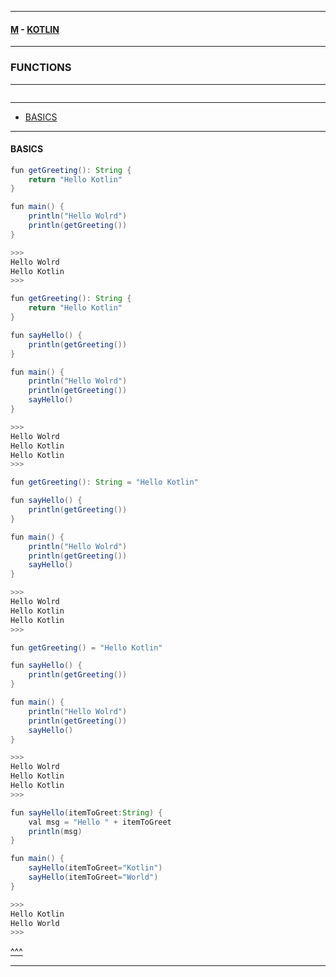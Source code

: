 
---

#### [M](https://github.com/ttltrk/TTT/blob/master/menu.md) - [KOTLIN](https://github.com/ttltrk/TTT/tree/master/KOT/KOTLIN.md)

---

### FUNCTIONS

---

```

```

---

* [BASICS](#BASICS)

---

#### BASICS

```java
fun getGreeting(): String {
    return "Hello Kotlin"
}

fun main() {
    println("Hello Wolrd")
    println(getGreeting())
}

>>>
Hello Wolrd
Hello Kotlin
>>>
```

```java
fun getGreeting(): String {
    return "Hello Kotlin"
}

fun sayHello() {
    println(getGreeting())
}

fun main() {
    println("Hello Wolrd")
    println(getGreeting())
    sayHello()
}

>>>
Hello Wolrd
Hello Kotlin
Hello Kotlin
>>>
```

```java
fun getGreeting(): String = "Hello Kotlin"

fun sayHello() {
    println(getGreeting())
}

fun main() {
    println("Hello Wolrd")
    println(getGreeting())
    sayHello()
}

>>>
Hello Wolrd
Hello Kotlin
Hello Kotlin
>>>
```

```java
fun getGreeting() = "Hello Kotlin"

fun sayHello() {
    println(getGreeting())
}

fun main() {
    println("Hello Wolrd")
    println(getGreeting())
    sayHello()
}

>>>
Hello Wolrd
Hello Kotlin
Hello Kotlin
>>>
```

```java
fun sayHello(itemToGreet:String) {
    val msg = "Hello " + itemToGreet
    println(msg)
}

fun main() {
    sayHello(itemToGreet="Kotlin")
    sayHello(itemToGreet="World")
}

>>>
Hello Kotlin
Hello World
>>>
```

[^^^](#FUNCTIONS)

---
